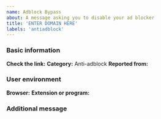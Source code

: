 ```yaml
---
name: Adblock Bypass
about: A message asking you to disable your ad blocker
title: 'ENTER DOMAIN HERE'
labels: 'antiadblock'
---
```


<!-- Please read this https://github.com/bogachenko/fuckfuckadblock/wiki/Support-policy#report before posting your report. -->
### Basic information

**Check the link:** <!-- Next to this phrase, include the link you want to test. -->
**Category:** Anti-adblock
**Reported from:** <!-- In which country is your IP address? -->

### User environment

**Browser:** <!-- Write here the name of the browser and its version. -->
**Extension or program:** <!-- Only uBlock Origin or Adguard. -->

### Additional message

<!-- Write only useful information here, if it is not there, delete this field. -->